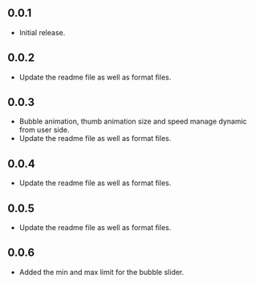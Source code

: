 ## 0.0.1

* Initial release.

## 0.0.2

* Update the readme file as well as format files.

## 0.0.3

* Bubble animation, thumb animation size and speed manage dynamic from user side.
* Update the readme file as well as format files.

## 0.0.4

* Update the readme file as well as format files.

## 0.0.5

* Update the readme file as well as format files.

## 0.0.6

* Added the min and max limit for the bubble slider.